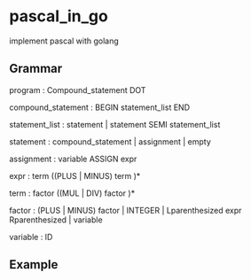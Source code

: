 # pascal_in_go
implement pascal  with golang  


## Grammar

program : Compound_statement DOT

compound_statement :  BEGIN   statement_list  END

statement_list : statement | statement SEMI  statement_list

statement :  compound_statement | assignment  | empty

assignment :  variable  ASSIGN expr

expr : term ((PLUS |  MINUS) term )*

term : factor ((MUL | DIV) factor )*

factor :  (PLUS | MINUS) factor  | INTEGER | Lparenthesized expr Rparenthesized | variable

variable :  ID


## Example